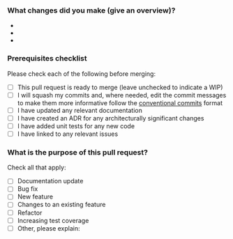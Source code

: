 ### What changes did you make (give an overview)?
-
-
-

### Prerequisites checklist
Please check each of the following before merging:
- [ ] This pull request is ready to merge (leave unchecked to indicate a WIP)
- [ ] I will squash my commits and, where needed, edit the commit messages to make them more informative follow the [conventional commits](https://www.conventionalcommits.org/en/v1.0.0/) format
- [ ] I have updated any relevant documentation
- [ ] I have created an ADR for any architecturally significant changes
- [ ] I have added unit tests for any new code
- [ ] I have linked to any relevant issues

### What is the purpose of this pull request?
Check all that apply:
- [ ] Documentation update
- [ ] Bug fix
- [ ] New feature
- [ ] Changes to an existing feature
- [ ] Refactor
- [ ] Increasing test coverage
- [ ] Other, please explain:
